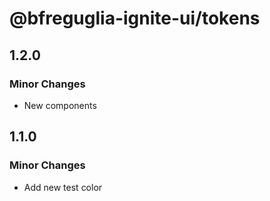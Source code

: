 # @bfreguglia-ignite-ui/tokens

## 1.2.0

### Minor Changes

- New components

## 1.1.0

### Minor Changes

- Add new test color
